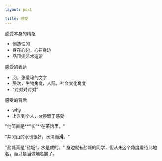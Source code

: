 ```yaml
---
layout: post

title: 感受
---
```


感受本身的精抠

* 创造性的
* 身在心边，心在身边
* 品顶尖艺术造诣


感受的表达

* 阅，张爱玲的文字
* 层次，生物角度，人际，社会文化角度
* “对对对对对”



感受的背后

* why
* 上升到个人，or停留于感受


"他简直是**“长”**在茶馆里。"

"井冈山的水也很好，水清而**滑**。"

"盐城真是“盐城”，水是咸的。" 身边就有盐城的同学，但从未这个角度看待此地名，而只是当做地名罢了。
